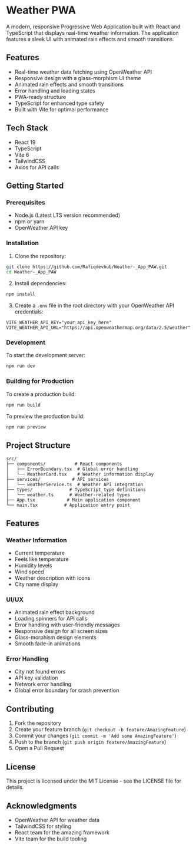 # Weather PWA

A modern, responsive Progressive Web Application built with React and TypeScript that displays real-time weather information. The application features a sleek UI with animated rain effects and smooth transitions.

## Features

- Real-time weather data fetching using OpenWeather API
- Responsive design with a glass-morphism UI theme
- Animated rain effects and smooth transitions
- Error handling and loading states
- PWA-ready structure
- TypeScript for enhanced type safety
- Built with Vite for optimal performance

## Tech Stack

- React 19
- TypeScript
- Vite 6
- TailwindCSS
- Axios for API calls

## Getting Started

### Prerequisites

- Node.js (Latest LTS version recommended)
- npm or yarn
- OpenWeather API key

### Installation

1. Clone the repository:

```bash
git clone https://github.com/Rafiqdevhub/Weather-_App_PAW.git
cd Weather-_App_PAW
```

2. Install dependencies:

```bash
npm install
```

3. Create a `.env` file in the root directory with your OpenWeather API credentials:

```env
VITE_WEATHER_API_KEY="your_api_key_here"
VITE_WEATHER_API_URL="https://api.openweathermap.org/data/2.5/weather"
```

### Development

To start the development server:

```bash
npm run dev
```

### Building for Production

To create a production build:

```bash
npm run build
```

To preview the production build:

```bash
npm run preview
```

## Project Structure

```
src/
├── components/           # React components
│   ├── ErrorBoundary.tsx  # Global error handling
│   └── WeatherCard.tsx    # Weather information display
├── services/            # API services
│   └── weatherService.ts  # Weather API integration
├── types/              # TypeScript type definitions
│   └── weather.ts      # Weather-related types
├── App.tsx            # Main application component
└── main.tsx          # Application entry point
```

## Features

### Weather Information

- Current temperature
- Feels like temperature
- Humidity levels
- Wind speed
- Weather description with icons
- City name display

### UI/UX

- Animated rain effect background
- Loading spinners for API calls
- Error handling with user-friendly messages
- Responsive design for all screen sizes
- Glass-morphism design elements
- Smooth fade-in animations

### Error Handling

- City not found errors
- API key validation
- Network error handling
- Global error boundary for crash prevention

## Contributing

1. Fork the repository
2. Create your feature branch (`git checkout -b feature/AmazingFeature`)
3. Commit your changes (`git commit -m 'Add some AmazingFeature'`)
4. Push to the branch (`git push origin feature/AmazingFeature`)
5. Open a Pull Request

## License

This project is licensed under the MIT License - see the LICENSE file for details.

## Acknowledgments

- OpenWeather API for weather data
- TailwindCSS for styling
- React team for the amazing framework
- Vite team for the build tooling
